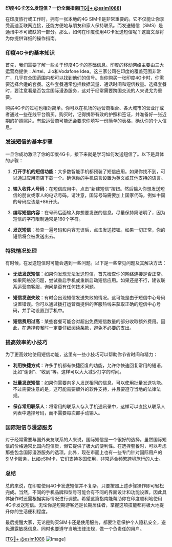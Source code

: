**印度4G卡怎么发短信？一份全面指南[[TG💪+ @esim1088](https://t.me/s/esim1088)]**

在印度旅行或工作时，拥有一张本地的4G SIM卡是非常重要的。它不仅能让你享受高速互联网连接，还能方便地与朋友和家人保持联系。而发送短信（SMS）是通讯中不可或缺的一部分。那么，如何在印度使用4G卡发送短信呢？这篇文章将为你提供详细的操作指南。

### 印度4G卡的基本知识

首先，我们需要了解一些关于印度4G卡的基础信息。印度的移动网络主要由三大运营商提供：Airtel、Jio和Vodafone Idea。这三家公司在印度的覆盖范围非常广，几乎在全国范围内都可以找到他们的信号。当你购买一张印度4G卡时，你需要选择合适的套餐。这些套餐通常包括数据流量、通话时间和短信数量。选择套餐时，要注意看是否包含国际漫游服务，这对于经常需要跨国交流的人来说尤为重要。

购买4G卡的过程也相对简单。你可以在机场的运营商柜台、各大城市的营业厅或者通过一些在线平台购买。购买时，记得携带有效的护照和签证，并准备好一张近期的护照照片。有些运营商可能还会要求你填写一份简单的表格，确认你的个人信息。

### 发送短信的基本步骤

一旦你成功激活了你的印度4G卡，接下来就是学习如何发送短信了。以下是具体的步骤：

1. **打开手机的短信功能**：大多数智能手机都预装了短信应用。如果你找不到，可以通过应用商店下载一个。确保你的手机语言设置为英文或其他支持的语言。

2. **输入收件人号码**：在短信应用中，点击“新建短信”按钮。然后输入你想发送短信的朋友或家人的电话号码。请注意，国际号码需要加上国家代码，例如中国的号码应该是+86开头。

3. **编写短信内容**：在号码后面输入你想要发送的信息。尽量保持简洁明了，因为短信的字符限制通常是160个字符。

4. **发送短信**：检查一遍号码和内容无误后，点击发送按钮。如果一切正常，你的短信将会被发送出去。

### 特殊情况处理

有时候，在发送短信时可能会遇到一些问题。以下是一些常见问题及其解决方法：

- **无法发送短信**：如果你发现无法发送短信，首先检查你的网络连接是否正常。如果网络没问题，尝试重启手机或重新启动短信应用。如果还是不行，建议联系运营商客服，询问是否有任何技术问题。

- **短信发送失败**：有时会出现短信发送失败的情况。这可能是由于短信中心号码设置错误。你可以通过拨打运营商提供的客服热线来获取正确的短信中心号码，并手动设置到手机中。

- **短信费用过高**：某些套餐可能会对超出免费短信数量的部分收取额外费用。因此，在选择套餐时一定要仔细阅读条款，避免不必要的支出。

### 提高效率的小技巧

为了更高效地使用短信功能，这里有一些小技巧可以帮助你节省时间和精力：

- **利用快捷方式**：许多手机都有快捷回复的功能，允许你快速回复常用的短语，比如“谢谢”、“收到”等。这样可以大大减少打字的时间。

- **批量发送短信**：如果你需要向多人发送相同的信息，可以使用批量发送功能。不过需要注意的是，这可能需要额外的软件支持，并且要遵守当地的法律法规。

- **保存常用联系人**：将常用的联系人存入手机通讯录中，这样可以直接从联系人列表中选择号码，而不需要每次都手动输入。

### 国际短信与漫游服务

对于经常需要与国外亲友联系的人来说，国际短信是一个很好的选择。虽然国际短信的价格通常比国内短信贵，但它提供了极大的便利性。在选择套餐时，可以考虑那些包含国际漫游服务的选项。此外，现在市面上也有一些专门针对国际用户的SIM卡服务，比如eSIM卡，它们支持多国使用，非常适合频繁跨境旅行的人士。

### 总结

总的来说，在印度使用4G卡发送短信并不复杂，只要按照上述步骤操作即可轻松完成。当然，不同的手机品牌和型号可能会有不同的界面设计和功能设置，因此具体操作时还需根据实际情况进行调整。希望这篇指南能帮助你在印度顺利地使用4G卡发送短信。无论你是短期游客还是长期居住者，掌握这项技能都将极大地提升你的生活便利程度。

最后提醒大家，无论是购买SIM卡还是使用服务，都要注意保护个人隐私安全，避免泄露敏感信息。同时也要遵守当地法律法规，做一个负责任的用户。

[[TG💪+ @esim1088](https://t.me/s/esim1088) ![Image](https://i.postimg.cc/4NQfJmqS/Snipaste-2025-05-13-00-14-12.png)]